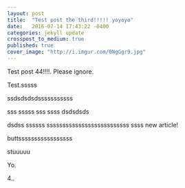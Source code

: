 ```yaml
---
layout: post
title:  "Test post the third!!!!! yoyoyo"
date:   2016-07-14 17:43:22 -0400
categories: jekyll update
crosspost_to_medium: true
published: true
cover_image: "http://i.imgur.com/0NgGgr9.jpg"
---
```

Test post 44!!!!. Please ignore.


Test.sssss

ssdsdsdsdsssssssssss

sss
sssss
sss
ssss
dsdsdsds

dsdss
ssssss
ssssssssssssssssssssssssss
ssss
new article!

buttsssssssssssssssss

stuuuuu

Yo.

4..
